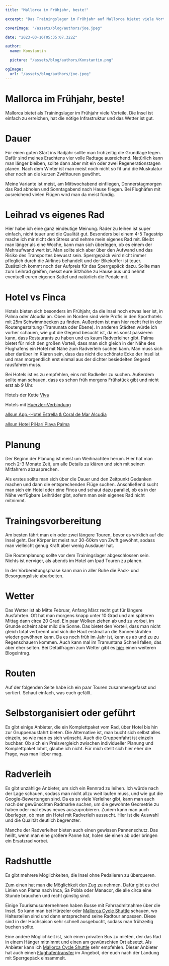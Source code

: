 ```yaml
---
title: "Mallorca im Frühjahr, beste!"

excerpt: "Das Trainingslager im Frühjahr auf Mallorca bietet viele Vorteile. Die Insel ist einfach zu erreichen, bietet gutes Wetter und hat die nötige Infrastruktur."

coverImage: "/assets/blog/authors/joe.jpeg"

date: "2023-03-16T05:35:07.322Z"

author:
  name: Konstantin

  picture: "/assets/blog/authors/Konstantin.png"

ogImage:
  url: "/assets/blog/authors/joe.jpeg"
---
```


# Mallorca im Frühjahr, beste!

Mallorca bietet als Trainingslager im Frühjahr viele Vorteile. Die Insel ist einfach zu erreichen, hat die nötige Infrastruktur und das Wetter ist gut.

# Dauer

Für einen guten Start ins Radjahr sollte man frühzeitig die Grundlage legen. Dafür sind meines Erachtens vier volle Radtage ausreichend. Natürlich kann man länger bleiben, sollte dann aber mit ein oder zwei Regenerationstagen planen. Nach dem Winter ist man meist noch nicht so fit und die Muskulatur eher noch an die kurzen Zwifttouren gewöhnt.

Meine Variante ist meist, am Mittwochabend einfliegen, Donnerstagmorgen das Rad abholen und Sonntagabend nach Hause fliegen. Bei Flughäfen mit ausreichend vielen Flügen wird man da meist fündig.

# Leihrad vs eigenes Rad

Hier habe ich eine ganz eindeutige Meinung. Räder zu leihen ist super einfach, nicht teuer und die Qualität gut. Besonders bei einem 4-5 Tagestrip mache ich mir nicht den Stress und nehme mein eigenes Rad mit. Bleibt man länger als eine Woche, kann man sich überlegen, ob es einem der Mehraufwand wert ist. Man sollte sich aber über den Aufwand und das Risiko des Transportes bewusst sein. Sperrgepäck wird nicht immer pfleglich durch die Airlines behandelt und der Bikekoffer ist teuer. Zusätzlich kommt noch der Aufpreis für das Sperrgepäck dazu. Sollte man zum Leihrad greifen, messt eure Sitzhöhe zu Hause aus und nehmt eventuell euren eigenen Sattel und natürlich die Pedale mit.

# Hotel vs Finca

Hotels bieten sich besonders im Frühjahr, da die Insel noch etwas leer ist, in Palma oder Alcudia an. Oben im Norden sind viele Profis in den Sporthotels mit 25m Schwimmbecken zu finden. Außerdem ist man hier recht frei in der Routengestaltung (Tramunata oder Ebene). In anderen Städten würde ich vorher schauen, wie gut die Gegend besucht ist, da es sonst passieren kann, dass Restaurants zu haben und es kaum Radverleiher gibt. Palma bietet für mich den großen Vorteil, dass man sich gleich in der Nähe des Flughafens ein Hotel mit Nähe zum Radverleih suchen kann. Man muss sich aber darüber im Klaren sein, dass das nicht die schönste Ecke der Insel ist und man morgendlich erst einmal aus der dichter besiedelten Gegend rausfahren muss.

Bei Hotels ist es zu empfehlen, eins mit Radkeller zu suchen. Außerdem sollte man schauen, dass es schon früh morgens Frühstück gibt und nicht erst ab 9 Uhr.

Hotels der Kette [Viva](https://www.hotelsviva.com/de/viva-cycling/)

Hotels mit [Huerzler-Verbindung](https://www.huerzeler.com/de/inspiration/stationen-und-hotels/hotels)

[allsun App.-Hotel Estrella & Coral de Mar Alcudia](https://www.alltours.de/hotels/allsun-hotel-estrella-coral-de-mar-resort-spa-mallorca-pmi536.html?awc=14134_1696345134_4d547c861e374e18f6caf065c25ef26e)

[allsun Hotel Pil·larí Playa Palma](https://www.alltours.de/hotels/allsun-pil-lari-playa-mallorca-pmi50.html?awc=14134_1696345319_821acc716384f08028d906d738aa2456)

# Planung

Der Beginn der Planung ist meist um Weihnachten herum. Hier hat man noch 2-3 Monate Zeit, um alle Details zu klären und sich mit seinen Mitfahrern abzusprechen.

Als erstes sollte man sich über die Dauer und den Zeitpunkt Gedanken machen und dann die entsprechenden Flüge suchen. Anschließend sucht man sich ein Hotel oder eine Finca und schaut dazu parallel, ob es in der Nähe verfügbare Leihräder gibt, sofern man sein eigenes Rad nicht mitnimmt.

# Trainingsvorbereitung

Am besten fährt man ein oder zwei längere Touren, bevor es wirklich auf die Insel geht. Der Körper ist meist nur 30-60km von Zwift gewöhnt, sodass man vielleicht genug Kraft aber wenig Ausdauer hat.

Die Routenplanung sollte vor dem Trainingslager abgeschlossen sein. Nichts ist nerviger, als abends im Hotel am Ipad Touren zu planen.

In der Vorbereitungsphase kann man in aller Ruhe die Pack- und Besorgungsliste abarbeiten.

# Wetter

Das Wetter ist ab Mitte Februar, Anfang März recht gut für längere Ausfahrten. Oft hat man morgens knapp unter 10 Grad und am späteren Mittag dann circa 20 Grad. Ein paar Wolken ziehen ab und zu vorbei, im Grunde scheint aber mild die Sonne. Das bietet den Vorteil, dass man nicht gleich total verbrennt und sich die Haut erstmal an die Sonnenstrahlen wieder gewöhnen kann. Da es noch früh im Jahr ist, kann es ab und zu zu Regenschauern kommen. Auch kann mal im Tramuntana Schnell fallen, das aber eher selten. Bei Detailfragen zum Wetter gibt es [hier](https://www.customcyclingtracks.com/posts/Wetter) einen weiteren Blogeintrag.

# Routen

Auf der folgenden Seite habe ich ein paar Touren zusammengefasst und sortiert. Schaut einfach, was euch gefällt.

# Selbstorganisiert oder geführt

Es gibt einige Anbieter, die ein Komplettpaket vom Rad, über Hotel bis hin zur Gruppenausfahrt bieten. Die Alternative ist, man bucht sich selbst alles einzeln, so wie man es sich wünscht. Auch die Gruppenfahrt ist einzeln buchbar. Ob sich ein Preisvergleich zwischen individueller Planung und Komplettpaket lohnt, glaube ich nicht. Für mich stellt sich hier eher die Frage, was man lieber mag.

# Radverleih

Es gibt unzählige Anbieter, um sich ein Rennrad zu leihen. Ich würde nach der Lage schauen, sodass man nicht allzu weit laufen muss, und wie gut die Google-Bewertungen sind. Da es so viele Verleiher gibt, kann man auch nach der gewünschten Radmarke suchen, um die gewohnte Geometrie zu haben oder mal etwas neues auszuprobieren. Zudem kann man auch überlegen, ob man ein Hotel mit Radverleih aussucht. Hier ist die Auswahl und die Qualität deutlich begrenzter.

Manche der Radverleiher bieten auch einen gewissen Pannenschutz. Das heißt, wenn man eine größere Panne hat, holen sie einen ab oder bringen ein Ersatzrad vorbei.

# Radshuttle

Es gibt mehrere Möglichkeiten, die Insel ohne Pedalieren zu überqueren.

Zum einen hat man die Möglichkeit den Zug zu nehmen. Dafür gibt es drei Linien von Plama nach Inca, Sa Pobla oder Manacor, die alle circa eine Stunde brauchen und recht günstig sind.

Einige Tourismusunternehmen haben Busse mit Fahrradmitnahme über die Insel. So kann man bei Hürzeler oder [Mallorca Cycle Shuttle](https://www.mallorcacycleshuttle.co.uk/shop.html/Departure-towns-c28971057) schauen, wo Haltestellen sind und dann entsprechend seine Radtour anpassen. Diese sind in der Hochsaison sehr schnell ausgebucht, sodass man frühzeitig buchen sollte.

Eine andere Möglichkeit ist, sich einen privaten Bus zu mieten, der das Rad in einem Hänger mitnimmt und einen am gewünschten Ort absetzt. Als Anbieter kann ich [Mallorca Cycle Shuttle](https://www.mallorcacycleshuttle.co.uk/) sehr empfehlen. Dieser Anbieter hat auch einen [Flughafentransfer](https://www.mallorcacycleshuttle.co.uk/mallorca-airport-transfers.html) im Angebot, der euch nach der Landung mit Sperrgepäck einsammelt.
